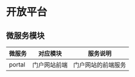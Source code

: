 # 开放平台

## 微服务模块

| 微服务      | 对应模块 | 服务说明 |
|----------| ---- | ---- |
| portal | 门户网站前端 | 门户网站的前端服务 |

